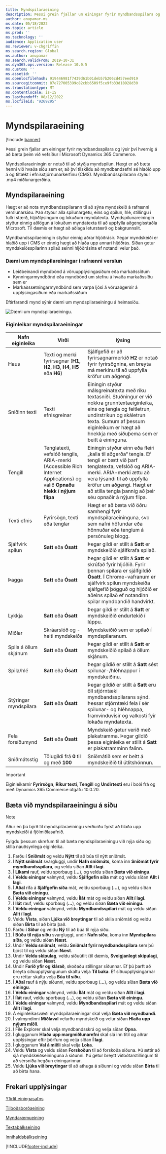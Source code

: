 ```yaml
---
title: Myndspilaraeining
description: Þessi grein fjallar um einingar fyrir myndbandsspilara og lýsir því hvernig á að bæta þeim við vefsíður í Microsoft Dynamics 365 Commerce.
author: anupamar-ms
ms.date: 05/18/2022
ms.topic: article
ms.prod: ''
ms.technology: ''
audience: Application user
ms.reviewer: v-chgriffin
ms.search.region: Global
ms.author: anupamar
ms.search.validFrom: 2019-10-31
ms.dyn365.ops.version: Release 10.0.5
ms.custom: ''
ms.assetid: ''
ms.openlocfilehash: 919446981f7439d61b01deb57b206cd457eed919
ms.sourcegitcommit: 87e727005399c82cbb6509f5ce9fb33d18928d30
ms.translationtype: MT
ms.contentlocale: is-IS
ms.lasthandoff: 08/12/2022
ms.locfileid: "9269295"
---
```

# <a name="video-player-module"></a>Myndspilaraeining

[!include [banner](includes/banner.md)]

Þessi grein fjallar um einingar fyrir myndbandsspilara og lýsir því hvernig á að bæta þeim við vefsíður í Microsoft Dynamics 365 Commerce.

Myndspilaraeiningin er notuð til að styðja myndspilun. Hægt er að bæta henni við hvaða síðu sem er, að því tilskildu að myndbandsefni sé hlaðið upp á og tiltækt í efnisstjórnunarkerfinu (CMS). Myndbandsspilarann styður .mp4 miðlunargerðina.

## <a name="video-player-module"></a>Myndspilaraeining

Hægt er að nota myndbandsspilarann til að sýna myndskeið á rafrænni verslunarsíðu. Það styður alla spilunargetu, eins og spilun, hlé, stillingu í fullri stærð, hljóðlýsingum og lokuðum myndatexta. Myndspilunareiningin styður einnig aðlögun á lokuðum myndatexta til að uppfylla aðgengisstaðla Microsoft. Til dæmis er hægt að aðlaga leturstærð og bakgrunnslit.

Myndbandsspilaeiningin styður einnig aðrar hljóðrásir. Þegar myndskeiði er hlaðið upp í CMS er einnig hægt að hlaða upp annari hljóðrás. Síðan getur myndskeiðsspilarinn spilað seinni hljóðrásina ef notandi velur það.

### <a name="examples-of-video-player-modules-in-e-commerce"></a>Dæmi um myndspilareiningar í rafrænni verslun

- Leiðbeinandi myndbönd á vöruupplýsingasíðum eða markaðssíðum
- Kynningarmyndbönd eða myndbönd um stefnu á hvaða markaðssíðu sem er
- Markaðssetningarmyndbönd sem varpa ljósi á vöruaðgerðir á upplýsingasíðum eða markaðssíðum

Eftirfarandi mynd sýnir dæmi um myndspilaraeiningu á heimasíðu.

![Dæmi um myndspilaraeiningu.](./media/ecommerce-videoplayer.PNG)

### <a name="video-player-module-properties"></a>Eiginleikar myndspilaraeiningar

| Nafn eiginleika         | Virði                               | lýsing |
|-----------------------|-------------------------------------|-------------|
| Haus               | Texti og merki fyrirsagnar (**H1**, **H2**, **H3**, **H4**, **H5** eða **H6**) | Sjálfgefið er að fyrirsagnarmerkið **H2** er notað fyrir fyrirsögnina, en breyta má merkinu til að uppfylla kröfur um aðgengi. |
| Sniðinn texti             | Texti efnisgreinar | Einingin styður málsgreinatexta með ríku textasniði. Stuðningur er við nokkra grunntextaeiginleika, eins og tengla og feitletrun, undirstrikun og skáletrun texta. Sumum af þessum eiginleikum er hægt að hnekkja með síðuþema sem er beitt á eininguna. |
| Tengill                  | Tenglatexti, vefslóð tengils, ARIA-merki (Accessible Rich Internet Applications) og valið **Opnaðu hlekk í nýjum flipa** | Einingin styður einn eða fleiri „kalla til aðgerða“ tengla. Ef tengli er bætt við þarf tenglatexta, vefslóð og ARIA-merki. ARIA-merki ættu að vera lýsandi til að uppfylla kröfur um aðgengi. Hægt er að stilla tengla þannig að þeir séu opnaðir á nýjum flipa. |
| Texti efnis              | Fyrirsögn, texti eða tenglar | Hægt er að bæta við öðru samhengi fyrir myndspilaraeininguna, svo sem nafni höfundar eða hönnuðar eða tenglum á persónuleg blogg. |
| Sjálfvirk spilun             | **Satt** eða **Ósatt**               | Þegar gildi er stillt á **Satt** er myndskeiðið sjálfkrafa spilað. |
| Þagga                  | **Satt** eða **Ósatt**               | Þegar gildi er stillt á **Satt** er skrúfað fyrir hljóðið. Fyrir þennan spilara er sjálfgildið **Ósatt**. Í Chrome-vafranum er sjálfvirk spilun myndskeiða sjálfgefið þögguð og hljóðið er aðeins spilað ef notandinn spilar myndbandið handvirkt. |
| Lykkja                  | **Satt** eða **Ósatt**               | Þegar gildi er stillt á **Satt** er myndskeiðið endurtekið í lúppu. |
| Miðlar                 | Skráarslóð og -heiti myndskeiðs | Myndskeiðið sem er spilað í myndspilaranum. |
| Spila á öllum skjánum       | **Satt** eða **Ósatt**               | Þegar gildi er stillt á **Satt** er myndskeiðið spilað á öllum skjánum. |
| Spila/hlé    | **Satt** eða **Ósatt**               | Þegar gildið er stillt á **Satt** sést spilunar-/hléhnappur í myndskeiðinu. |
| Stýringar myndspilara | **Satt** eða **Ósatt**               | Þegar gildið er stillt á **Satt** eru öll stjórntæki myndbandsspilarans sýnd. Þessar stjórntæki fela í sér spilunar- og hléhnappa, framvinduvísir og valkosti fyir lokaða myndatexta. |
| Fela forsíðumynd     | **Satt** eða **Ósatt**               | Myndskeið getur verið með plakatramma. Þegar gildið þessa eiginleika er stillt á **Satt** er plakatramminn falinn. |
| Sniðmátsstig            | Tölugildi frá **0** til og með **100** | Sniðmátið sem er beitt á myndskeiðið til útlitshönnun. |

> [!IMPORTANT]
> Eiginleikarnir **Fyrirsögn**, **Ríkur texti**, **Tengill** og **Undirtexti** eru í boði frá og með Dynamics 365 Commerce útgáfu 10.0.20.

## <a name="add-a-video-player-module-to-a-page"></a>Bæta við myndspilaraeiningu á síðu

> [!NOTE] 
> Áður en þú býrð til myndspilaraeiningu verðurðu fyrst að hlaða upp myndskeiði á fjölmiðlasafnið.

Fylgdu þessum skrefum til að bæta myndspilaraeiningu við nýja síðu og stilla nauðsynlega eiginleika.

1. Farðu í **Sniðmát** og veldu **Nýtt** til að búa til nýtt sniðmát.
1. Í **Nýtt sniðmát** svargluggi, undir **Nafn sniðmáts**, koma inn **Sniðmát fyrir myndbandsspilara**, og veldu síðan **Allt í lagi**.
1. Í **Líkami** rauf, veldu sporbaug (**...**), og veldu síðan **Bæta við einingu**.
1. Í **Veldu einingar** valmynd, veldu **Sjálfgefin síða** mát og veldu síðan **Allt í lagi**.
1. Í **Aðal** rifa á **Sjálfgefin síða** mát, veldu sporbaug (**...**), og veldu síðan **Bæta við einingu**.
1. Í **Veldu einingar** valmynd, veldu **Ílát** mát og veldu síðan **Allt í lagi**.
1. Í **Ílát** rauf, veldu sporbaug (**...**), og veldu síðan **Bæta við einingu**.
1. Í **Veldu einingar** valmynd, veldu **Myndbandsspilari** mát og veldu síðan **Allt í lagi**.
1. Veldu **Vista**, síðan **Ljúka við breytingar** til að skila sniðmáti og veldu síðan **Birta** til að birta það. 
1. Farðu í **Síður** og veldu **Ný** til að búa til nýja síðu.
1. Í **Búðu til nýja síðu** svargluggi, undir **Nafn síðu**, koma inn **Myndspilara síða**, og veldu síðan **Næst**.
1. Undir **Veldu sniðmát**, veldu **Sniðmát fyrir myndbandsspilara** sem þú bjóst til og veldu síðan **Næst**.
1. Undir **Veldu skipulag**, veldu síðuútlit (til dæmis, **Sveigjanlegt skipulag**), og veldu síðan **Næst**.
1. Undir **Farið yfir og klárað**, skoðaðu stillingar síðunnar. Ef þú þarft að breyta síðuupplýsingunum skaltu velja **Til baka**. Ef síðuupplýsingarnar eru réttar skaltu velja **Búa til síðu**.
1. Í **Aðal** rauf á nýju síðunni, veldu sporbaug (**...**), og veldu síðan **Bæta við einingu**.
1. Í **Veldu einingar** valmynd, veldu **Ílát** mát og veldu síðan **Allt í lagi**.
1. Í **Ílát** rauf, veldu sporbaug (**...**), og veldu síðan **Bæta við einingu**.
1. Í **Veldu einingar** valmynd, veldu **Myndbandsspilari** mát og veldu síðan **Allt í lagi**.
1. Á eiginleikasvæði myndspilaraeiningar skal velja **Bæta við myndbandi**.
1. Í valmyndinni **Miðlaval** velurðu myndskeið og velur síðan **Hlaða upp nýjum miðli**.
1. Í File Explorer skal velja myndbandsskrá og velja síðan **Opna**.
1. Í glugganum **Hlaða upp margmiðlunarefni** skal slá inn titil og aðrar upplýsingar eftir þörfum og velja síðan **Í lagi**.
1. Í glugganum **Val á miðli** skal velja **Loka**.
1. Veldu **Vista** og veldu síðan **Forskoðun** til að forskoða síðuna. Þú ættir að sjá myndskeiðseininguna á síðunni. Þú getur breytt viðbótarstillingum til að sérsníða hegðun einingarinnar.
1. Veldu **Ljúka við breytingar** til að athuga á síðunni og veldu síðan **Birta** til að birta hana. 

## <a name="additional-resources"></a>Frekari upplýsingar

[Yfirlit einingasafns](starter-kit-overview.md)

[Tilboðsborðaeining](add-alert.md)

[Myndaræmueining](add-carousel.md)

[Textabálkseining](add-content-rich-block.md)

[Innihaldsbálkseining](add-hero-module.md)


[!INCLUDE[footer-include](../includes/footer-banner.md)]
